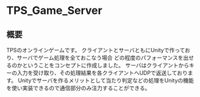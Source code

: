 # TPS_Game_Server

## 概要
TPSのオンラインゲームです。
クライアントとサーバともにUnityで作っており、サーバでゲーム処理を全ておこなう場合
どの程度のパフォーマンスを出せるのかということをコンセプトに作成しました。
サーバはクライアントからキーの入力を受け取り、その処理結果を各クライアントへUDPで返送しております。
Unityでサーバを作るメリットとして当たり判定などの処理をUnityの機能を使い実装できるので通信部分のみ注力することができる。
